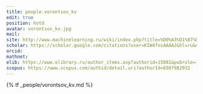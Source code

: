```yaml
---
title: people.vorontsov_kv
edit: true
position: hotd
avatar: vorontsov_kv.jpg
mail:
site: http://www.machinelearning.ru/wiki/index.php?title=%D0%A3%D1%87%D0%B0%D1%81%D1%82%D0%BD%D0%B8%D0%BA:Vokov
scholar: https://scholar.google.com/citations?user=KIW4fnsAAAAJ&hl=ru&oi=ao
orcid:
mathnet:
elib: https://www.elibrary.ru/author_items.asp?authorid=15081&pubrole=100&show_refs=1&show_option=0
scopus: https://www.scopus.com/authid/detail.uri?authorId=6507982932
---
```


{% tf _people/vorontsov_kv.md %}

